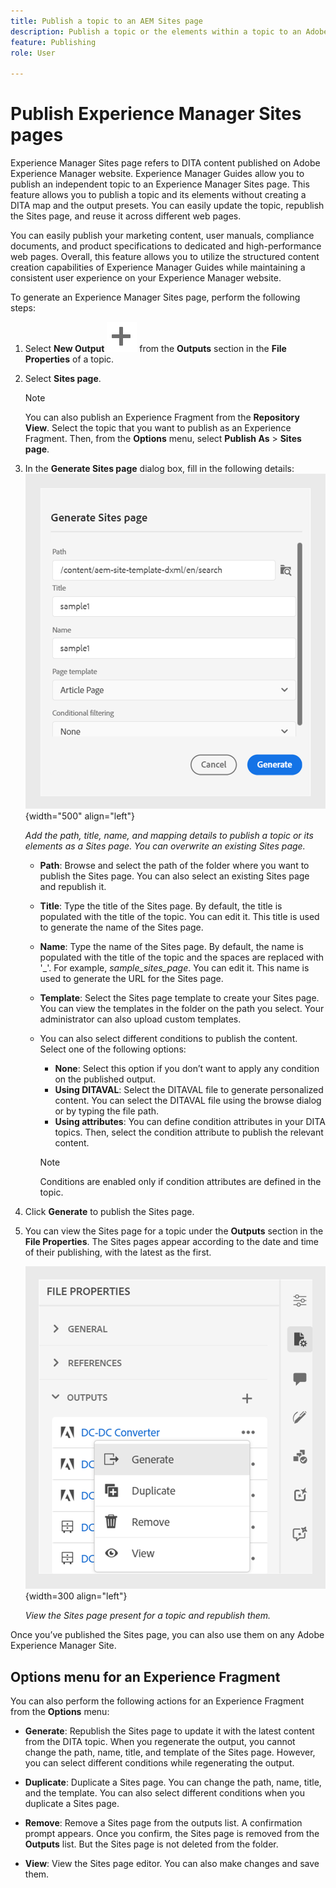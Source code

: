 ```yaml
---
title: Publish a topic to an AEM Sites page
description: Publish a topic or the elements within a topic to an Adobe Experience Manager Sites output.  Learn how to view the Experience Manager Sites page present for a topic and republish them.
feature: Publishing
role: User

---
```

# Publish Experience Manager Sites pages


Experience Manager Sites page refers to DITA content published on Adobe Experience Manager website. Experience Manager Guides allow you to publish an independent topic to an Experience Manager Sites page. This feature allows you to publish a topic and its elements without creating a DITA map and the output presets. You can easily update the topic, republish the Sites page, and reuse it across different web pages.

You can easily publish your marketing content, user manuals, compliance documents, and product specifications to dedicated and high-performance web pages.  Overall,  this feature allows you to utilize the structured content creation capabilities of Experience Manager Guides while maintaining a consistent user experience on your Experience Manager website.




To generate an Experience Manager Sites page, perform the following steps:



       
1. Select **New Output** ![new output icon](./images/Add_icon.svg) from the **Outputs** section in the **File Properties** of a topic.
1. Select **Sites page**.  


   

    >[!NOTE]
    >
    > You can also publish an Experience  Fragment from the **Repository View**. Select the topic that you want to publish as an Experience Fragment. Then, from the **Options** menu, select **Publish As** > **Sites page**.

1. In the **Generate Sites page** dialog box, fill in the following details:
        ![Add the path and template details in Generate Sites page](images/aem-sites-page-generate.png){width="500" align="left"}
        
    *Add the path, title, name, and mapping details to publish a topic or its elements as a Sites page. You can overwrite an existing Sites page.*  

    * **Path**: Browse and select the path of the folder where you want to publish the Sites page. You can also select an existing Sites page and republish it.
    * **Title**: Type the title of the Sites page. By default, the title is populated with the title of the topic. You can edit it. This title is used to generate the name of the Sites page.
    * **Name**: Type the name of the Sites page. By default, the name is populated with the title of the topic and the spaces are replaced with '_'. For example, *sample_sites_page*. You can edit it. This name is used to generate the URL for the Sites page.
    * **Template**: Select the Sites page template to create your Sites page. You can view the templates in the folder on the path you select. Your administrator can also upload custom templates. 


    * You can also select different conditions to publish the content.  Select one of the following options:

               
        * **None**: Select this option if you don’t want to apply any condition on the published output.
        * **Using DITAVAL**: Select the DITAVAL file to generate personalized content. You can select the DITAVAL file using the browse dialog or by typing the file path. 
        * **Using attributes**: You can define condition attributes in your DITA topics. Then, select the condition attribute to publish the relevant content.
        
        >[!NOTE] 
        > 
        >Conditions are enabled only if condition attributes are defined in the topic.
        
           

1. Click **Generate** to publish the Sites page.
1. You can view the Sites page for a topic under the **Outputs** section in the **File Properties**. The Sites pages appear according to the date and time of their publishing, with the latest as the first. 
 
    ![View the Sites page for a topic](images/aem-sites-outputs.png){width=300 align="left"}
       
     *View the Sites page present for a topic and republish them.*  

 


Once you’ve published the Sites page, you can also use them on any Adobe Experience Manager Site.


## Options menu for an Experience Fragment 

You can also perform the following actions for an Experience Fragment from the **Options** menu:

* **Generate**: Republish the Sites page to update it with the latest content from the DITA topic. When you regenerate the output, you cannot change the path, name, title, and template of the Sites page. However, you can select different conditions while regenerating the output.

* **Duplicate**: Duplicate a Sites page. You can change the path, name, title, and the template. You can also select different conditions when you duplicate a Sites page.

* **Remove**: Remove a Sites page from the outputs list. A confirmation prompt appears. Once you confirm, the Sites page is removed from the **Outputs** list. But the Sites page is not deleted from the folder.

* **View**: View the Sites page editor. You can also make changes and save them.
